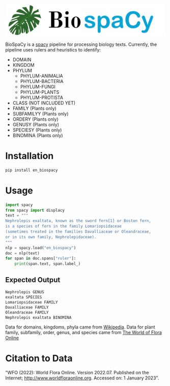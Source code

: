 ![bispacy logo](https://github.com/wjbmattingly/biospacy/raw/main/images/biospacy-header.png)

BioSpaCy is a [spacy](www.spacy.io) pipeline for processing biology texts. Currently, the pipeline uses rulers and heuristics to identify:

- DOMAIN
- KINGDOM
- PHYLUM
  - PHYLUM-ANIMALIA
  - PHYLUM-BACTERIA
  - PHYLUM-FUNGI
  - PHYLUM-PLANTS
  - PHYLUM-PROTISTA
- CLASS (NOT INCLUDED YET)
- FAMILY (Plants only)
- SUBFAMILYY (Plants only)
- ORDERY (Plants only)
- GENUSY (Plants only)
- SPECIESY (Plants only)
- BINOMINA (Plants only)

# Installation

```python
pip install en_biospacy
```

# Usage

```python
import spacy
from spacy import displacy
text = """
Nephrolepis exaltata, known as the sword fern[1] or Boston fern,
is a species of fern in the family Lomariopsidaceae
(sometimes treated in the families Davalliaceae or Oleandraceae,
or in its own family, Nephrolepidaceae).
"""
nlp = spacy.load("en_biospacy")
doc = nlp(text)
for span in doc.spans["ruler"]:
    print(span.text, span.label_)
```

## Expected Output

```
Nephrolepis GENUS
exaltata SPECIES
Lomariopsidaceae FAMILY
Davalliaceae FAMILY
Oleandraceae FAMILY
Nephrolepis exaltata BINOMINA
```

Data for domains, kingdoms, phyla came from [Wikipedia](www.wikipedia.org). Data for plant family, subfamily, order, genus, and species came from [The World of Flora Online](http://www.worldfloraonline.org/)

# Citation to Data
"WFO (2022): World Flora Online. Version 2022.07. Published on the Internet; http://www.worldfloraonline.org. Accessed on: 1 January 2023".
